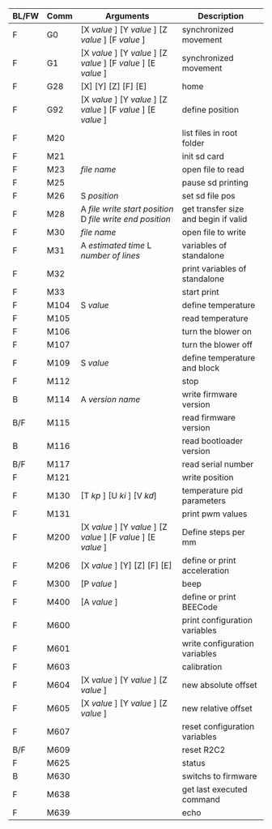 | BL/FW        | Comm           | Arguments  | Description | 
| ------------- |------------- | ----- | ----|
| F | G0 | [X *value* ] [Y *value* ] [Z *value* ] [F *value* ] | synchronized movement |
| F | G1 | [X *value* ] [Y *value* ] [Z *value* ] [F *value* ] [E *value* ] | synchronized movement |
| F | G28 | [X] [Y] [Z] [F] [E] | home |
| F | G92 | [X *value* ] [Y *value* ] [Z *value* ] [F *value* ] [E *value* ] | define position |
| F | M20 |   | list files in root folder |
| F | M21 |   | init sd card |
| F | M23 | *file name* | open file to read |
| F | M25 |   | pause sd printing |
| F | M26 | S *position* | set sd file pos |
| F | M28 | A *file write start position*  D *file write end position* | get transfer size and begin if valid |
| F | M30 | *file name* | open file to write |
| F | M31 | A *estimated time* L *number of lines* | variables of standalone |
| F | M32 |   | print variables of standalone |
| F | M33 |   | start print |
| F | M104 | S *value* | define temperature |
| F | M105 |   | read temperature | 
| F | M106 |   | turn the blower on |
| F | M107 |   | turn the blower off |
| F | M109 | S *value* | define temperature and block |
| F | M112 |   | stop |
| B | M114 | A *version name* | write firmware version |
| B/F | M115 |  | read firmware version |
| B | M116 | | read bootloader version |
| B/F | M117 |   | read serial number |
| F | M121 |  | write position |
| F | M130 | [T *kp* ] [U *ki* ] [V *kd*] | temperature pid parameters | 
| F | M131 |   | print pwm values |
| F | M200 | [X *value* ] [Y *value* ] [Z *value* ] [F *value* ] [E *value* ] | Define steps per mm|
| F | M206 | [X *value* ] [Y] [Z] [F] [E] | define or print acceleration |
| F | M300 | [P *value* ] | beep | 
| F | M400 | [A *value* ] | define or print BEECode |
| F | M600 | | print configuration variables |
| F | M601 |  | write configuration variables |
| F | M603 |   | calibration |
| F | M604 | [X *value* ] [Y *value* ] [Z *value* ] | new absolute offset |
| F | M605 | [X *value* ] [Y *value* ] [Z *value* ] | new relative offset |
| F | M607 |   | reset configuration variables |
| B/F | M609 |   | reset R2C2 |
| F | M625 |  | status |
| B | M630 |   | switchs to firmware |
| F | M638 |  | get last executed command |
| F | M639 | | echo |
